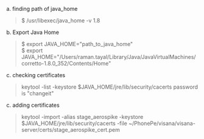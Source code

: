 

a. finding path of java_home 
> $ /usr/libexec/java_home -v 1.8

b. Export Java Home
> $ export JAVA_HOME="path_to_java_home" \
> $ export JAVA_HOME="/Users/raman.tayal/Library/Java/JavaVirtualMachines/corretto-1.8.0_352/Contents/Home"

c. checking certificates 
> keytool -list -keystore $JAVA_HOME/jre/lib/security/cacerts
password is "changeit"

c. adding certificates 
> keytool -import -alias stage_aerospike -keystore $JAVA_HOME/jre/lib/security/cacerts -file ~/PhonePe/visana/visana-server/certs/stage_aerospike_cert.pem
